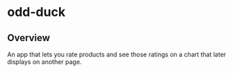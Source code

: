 # odd-duck

## Overview
An app that lets you rate products and see those ratings on a chart that later displays on another page.